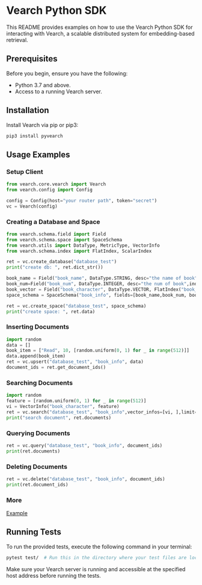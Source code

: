 # Vearch Python SDK
This README provides examples on how to use the Vearch Python SDK for interacting with Vearch, a scalable distributed system for embedding-based retrieval.

## Prerequisites

Before you begin, ensure you have the following:

- Python 3.7 and above.
- Access to a running Vearch server.

## Installation

Install Vearch via pip or pip3:

```sh
pip3 install pyvearch
```

## Usage Examples

### Setup Client

```python
from vearch.core.vearch import Vearch
from vearch.config import Config

config = Config(host="your router path", token="secret")
vc = Vearch(config)
```

### Creating a Database and Space

```python
from vearch.schema.field import Field
from vearch.schema.space import SpaceSchema
from vearch.utils import DataType, MetricType, VectorInfo
from vearch.schema.index import FlatIndex, ScalarIndex

ret = vc.create_database("database_test")
print("create db: ", ret.dict_str())

book_name = Field("book_name", DataType.STRING, desc="the name of book", index=ScalarIndex("book_name_idx"))
book_num=Field("book_num", DataType.INTEGER, desc="the num of book",index=ScalarIndex("book_num_idx"))
book_vector = Field("book_character", DataType.VECTOR, FlatIndex("book_vec_idx", MetricType.Inner_product), dimension=512)
space_schema = SpaceSchema("book_info", fields=[book_name,book_num, book_vector])

ret = vc.create_space("database_test", space_schema)
print("create space: ", ret.data)
```

### Inserting Documents

```python
import random
data = []
book_item = ["Read", 10, [random.uniform(0, 1) for _ in range(512)]]
data.append(book_item)
ret = vc.upsert("database_test", "book_info", data)
document_ids = ret.get_document_ids()
```

### Searching Documents

```python
import random
feature = [random.uniform(0, 1) for _ in range(512)]
vi = VectorInfo("book_character", feature)
ret = vc.search("database_test", "book_info",vector_infos=[vi, ],limit=7)
print("search document", ret.documents)
```

### Querying Documents

```python
ret = vc.query("database_test", "book_info", document_ids)
print(ret.documents)
```

### Deleting Documents

```python
ret = vc.delete("database_test", "book_info", document_ids)
print(ret.document_ids)
```

### More

[Example](example.py)

## Running Tests

To run the provided tests, execute the following command in your terminal:

```sh
pytest test/  # Run this in the directory where your test files are located
```

Make sure your Vearch server is running and accessible at the specified host address before running the tests.

